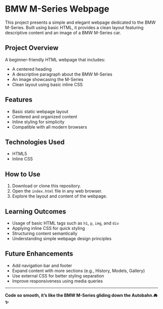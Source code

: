 # BMW M-Series Webpage

This project presents a simple and elegant webpage dedicated to the BMW M-Series. Built using basic HTML, it provides a clean layout featuring descriptive content and an image of a BMW M-Series car.


## Project Overview

A beginner-friendly HTML webpage that includes:
- A centered heading
- A descriptive paragraph about the BMW M-Series
- An image showcasing the M-Series
- Clean layout using basic inline CSS


## Features

- Basic static webpage layout
- Centered and organized content
- Inline styling for simplicity
- Compatible with all modern browsers


## Technologies Used

- HTML5
- Inline CSS


## How to Use

1. Download or clone this repository.
2. Open the `index.html` file in any web browser.
3. Explore the layout and content of the webpage.


## Learning Outcomes

- Usage of basic HTML tags such as `h1`, `p`, `img`, and `div`
- Applying inline CSS for quick styling
- Structuring content semantically
- Understanding simple webpage design principles


## Future Enhancements

- Add navigation bar and footer
- Expand content with more sections (e.g., History, Models, Gallery)
- Use external CSS for better styling separation
- Improve responsiveness using media queries

---
**Code so smooth, it’s like the BMW M-Series gliding down the Autobahn.🚘✨**